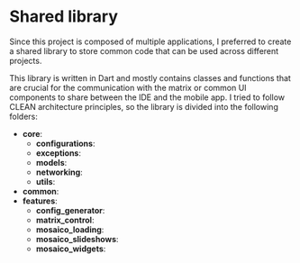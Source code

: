 # Shared library

Since this project is composed of multiple applications, I preferred to create a shared library to store common code that can be used across different projects. 

This library is written in Dart and mostly contains classes and functions that are crucial for the communication with the matrix or common UI components to share between the IDE and the mobile app.
I tried to follow CLEAN architecture principles, so the library is divided into the following folders:

- **core**: 
    - **configurations**:
    - **exceptions**:
    - **models**:
    - **networking**:
    - **utils**:
- **common**:
- **features**:
    - **config_generator**:
    - **matrix_control**:
    - **mosaico_loading**:
    - **mosaico_slideshows**:
    - **mosaico_widgets**:
